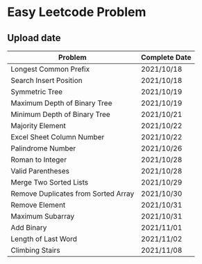 # Easy Leetcode Problem

## Upload date
| Problem | Complete Date |  
| --- | --- |  
| Longest Common Prefix | 2021/10/18 |  
| Search Insert Position | 2021/10/18 |  
| Symmetric Tree | 2021/10/19 | 
| Maximum Depth of Binary Tree | 2021/10/19 |  
| Minimum Depth of Binary Tree | 2021/10/21 |    
| Majority Element | 2021/10/22 |  
| Excel Sheet Column Number | 2021/10/22 |  
| Palindrome Number | 2021/10/26 |
| Roman to Integer | 2021/10/28 |
| Valid Parentheses | 2021/10/28 |
| Merge Two Sorted Lists | 2021/10/29 |
| Remove Duplicates from Sorted Array | 2021/10/30 |
| Remove Element | 2021/10/31 |
| Maximum Subarray | 2021/10/31 |
| Add Binary | 2021/11/01 |
| Length of Last Word | 2021/11/02 |
| Climbing Stairs | 2021/11/08 |
